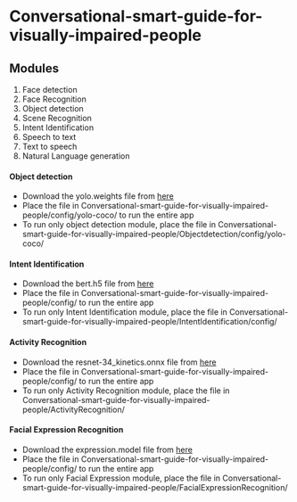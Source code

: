 # Conversational-smart-guide-for-visually-impaired-people

## Modules
1. Face detection
2. Face Recognition
3. Object detection
4. Scene Recognition
5. Intent Identification
6. Speech to text
7. Text to speech
8. Natural Language generation


#### Object detection
* Download the yolo.weights file from [here](https://drive.google.com/file/d/1aQtmFvi9sW_mOUBiCfncy-disjihPKM5/view?usp=sharing)
* Place the file in Conversational-smart-guide-for-visually-impaired-people/config/yolo-coco/ to run the entire app
* To run only object detection module, place the file in  Conversational-smart-guide-for-visually-impaired-people/Objectdetection/config/yolo-coco/

#### Intent Identification 
* Download the bert.h5 file from [here](https://drive.google.com/file/d/1bd9tsxiZgakUaSDaeiRgZD1hSwBCxWez/view?usp=sharing)
* Place the file in Conversational-smart-guide-for-visually-impaired-people/config/ to run the entire app
* To run only Intent Identification module, place the file in  Conversational-smart-guide-for-visually-impaired-people/IntentIdentification/config/

#### Activity Recognition 
* Download the resnet-34_kinetics.onnx file from [here](https://drive.google.com/file/d/1bd9tsxiZgakUaSDaeiRgZD1hSwBCxWez/view?usp=sharing)
* Place the file in Conversational-smart-guide-for-visually-impaired-people/config/ to run the entire app
* To run only Activity Recognition module, place the file in  Conversational-smart-guide-for-visually-impaired-people/ActivityRecognition/
#### Facial Expression Recognition 
* Download the expression.model file from [here](https://drive.google.com/file/d/1bd9tsxiZgakUaSDaeiRgZD1hSwBCxWez/view?usp=sharing)
* Place the file in Conversational-smart-guide-for-visually-impaired-people/config/ to run the entire app
* To run only Facial Expression module, place the file in  Conversational-smart-guide-for-visually-impaired-people/FacialExpressionRecognition/





